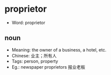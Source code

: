 # proprietor

- Word: proprietor

## noun

- Meaning: the owner of a business, a hotel, etc.
- Chinese: 业主；所有人
- Tags: person, property
- Eg.: newspaper proprietors 报业老板

